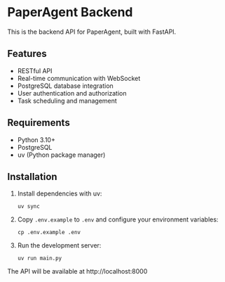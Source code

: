 # PaperAgent Backend

This is the backend API for PaperAgent, built with FastAPI.

## Features
- RESTful API
- Real-time communication with WebSocket
- PostgreSQL database integration
- User authentication and authorization
- Task scheduling and management

## Requirements
- Python 3.10+
- PostgreSQL
- uv (Python package manager)

## Installation
1. Install dependencies with uv:
   ```
   uv sync
   ```

2. Copy `.env.example` to `.env` and configure your environment variables:
   ```
   cp .env.example .env
   ```

3. Run the development server:
   ```
   uv run main.py
   ```

The API will be available at http://localhost:8000